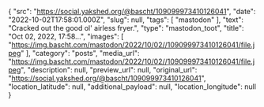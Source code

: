 {
  "src": "https://social.yakshed.org/@bascht/109099973410126041",
  "date": "2022-10-02T17:58:01.000Z",
  "slug": null,
  "tags": [
    "mastodon"
  ],
  "text": "Cracked out the good ol' airless fryer.",
  "type": "mastodon_toot",
  "title": "Oct 02, 2022, 17:58…",
  "images": [
    "https://img.bascht.com/mastodon/2022/10/02//109099973410126041/file.jpeg"
  ],
  "category": "posts",
  "media_url": "https://img.bascht.com/mastodon/2022/10/02//109099973410126041/file.jpeg",
  "description": null,
  "preview_url": null,
  "original_url": "https://social.yakshed.org/@bascht/109099973410126041",
  "location_latitude": null,
  "additional_payload": null,
  "location_longitude": null
}